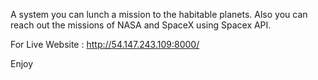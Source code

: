 A system you can lunch a mission to the habitable planets. Also you can reach out the missions of NASA and SpaceX using Spacex API.

For Live Website : http://54.147.243.109:8000/ 

Enjoy
